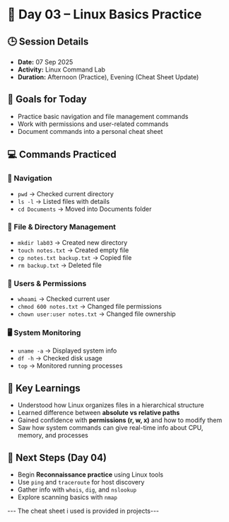 # 🐧 Day 03 – Linux Basics Practice

## 🕒 Session Details
- **Date:** 07 Sep 2025  
- **Activity:** Linux Command Lab  
- **Duration:** Afternoon (Practice), Evening (Cheat Sheet Update)  

## 🎯 Goals for Today
- Practice basic navigation and file management commands  
- Work with permissions and user-related commands  
- Document commands into a personal cheat sheet  

## 💻 Commands Practiced
### 📂 Navigation
- `pwd` → Checked current directory  
- `ls -l` → Listed files with details  
- `cd Documents` → Moved into Documents folder  

### 📁 File & Directory Management
- `mkdir lab03` → Created new directory  
- `touch notes.txt` → Created empty file  
- `cp notes.txt backup.txt` → Copied file  
- `rm backup.txt` → Deleted file  

### 🔐 Users & Permissions
- `whoami` → Checked current user  
- `chmod 600 notes.txt` → Changed file permissions  
- `chown user:user notes.txt` → Changed file ownership  

### 🖥️ System Monitoring
- `uname -a` → Displayed system info  
- `df -h` → Checked disk usage  
- `top` → Monitored running processes  

## 📝 Key Learnings
- Understood how Linux organizes files in a hierarchical structure  
- Learned difference between **absolute vs relative paths**  
- Gained confidence with **permissions (r, w, x)** and how to modify them  
- Saw how system commands can give real-time info about CPU, memory, and processes  

## 🔮 Next Steps (Day 04)
- Begin **Reconnaissance practice** using Linux tools  
- Use `ping` and `traceroute` for host discovery  
- Gather info with `whois`, `dig`, and `nslookup`  
- Explore scanning basics with `nmap`  


--- The cheat sheet i used is provided in projects---
